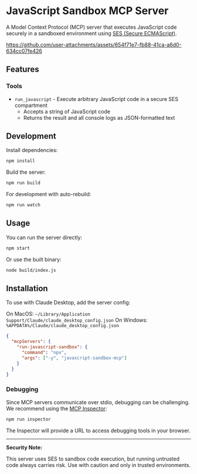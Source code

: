 # JavaScript Sandbox MCP Server

A Model Context Protocol (MCP) server that executes JavaScript code securely in a sandboxed environment using [SES (Secure ECMAScript)](https://github.com/endojs/endo/tree/master/packages/ses).

https://github.com/user-attachments/assets/654f71e7-fb88-41ca-a6d0-634cc07fe426

## Features

### Tools

- `run_javascript` - Execute arbitrary JavaScript code in a secure SES compartment
  - Accepts a string of JavaScript code
  - Returns the result and all console logs as JSON-formatted text

## Development

Install dependencies:

```bash
npm install
```

Build the server:

```bash
npm run build
```

For development with auto-rebuild:

```bash
npm run watch
```

## Usage

You can run the server directly:

```bash
npm start
```

Or use the built binary:

```bash
node build/index.js
```

## Installation

To use with Claude Desktop, add the server config:

On MacOS: `~/Library/Application Support/Claude/claude_desktop_config.json`
On Windows: `%APPDATA%/Claude/claude_desktop_config.json`

```json
{
  "mcpServers": {
    "run-javascript-sandbox": {
      "command": "npx",
      "args": ["-y", "javascript-sandbox-mcp"]
    }
  }
}
```

### Debugging

Since MCP servers communicate over stdio, debugging can be challenging. We recommend using the [MCP Inspector](https://github.com/modelcontextprotocol/inspector):

```bash
npm run inspector
```

The Inspector will provide a URL to access debugging tools in your browser.

---

**Security Note:**

This server uses SES to sandbox code execution, but running untrusted code always carries risk. Use with caution and only in trusted environments. 
